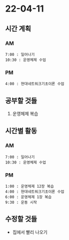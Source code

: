# 22-04-11

## 시간 계획

### AM
    7:00 : 일어나기
    10:30 : 운영체제 수업

### PM
    4:00 : 현대네트워크기초이론 수업

## 공부할 것들
1. 운영체제 복습

## 시간별 활동

### AM
    7:00 : 일어나기
    10:30 : 운영체제 수업

### PM
    1:00 : 운영체제 12장 복습
    4:00 : 현대네트워크기초이론 수업
    6:00 : 운영체제 1장 복습
    9:30 : 운동 시작

## 수정할 것들
- 집에서 빨리 나오기